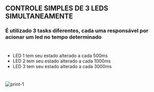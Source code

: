 ## CONTROLE SIMPLES DE 3 LEDS SIMULTANEAMENTE

### É utilizado 3 tasks diferentes, cada uma responsável por acionar um led no tempo determinado
#
- LED 1 tem seu estado alterado a cada 500ms
- LED 2 tem seu estado alterado a cada 1000ms
- LED 3 tem seu estado alterado a cada 3000ms
#
![print-1](https://github.com/user-attachments/assets/f31d6bf3-a981-4110-b81c-c6d0170a6900)
